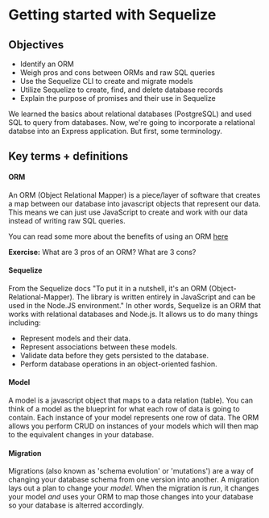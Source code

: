 # Getting started with Sequelize

## Objectives
* Identify an ORM
* Weigh pros and cons between ORMs and raw SQL queries
* Use the Sequelize CLI to create and migrate models
* Utilize Sequelize to create, find, and delete database records
* Explain the purpose of promises and their use in Sequelize

We learned the basics about relational databases (PostgreSQL) and used SQL to query from databases. Now, we're going to incorporate a relational databse into an Express application. But first, some terminology.

## Key terms + definitions

#### ORM

An ORM (Object Relational Mapper) is a piece/layer of software that creates a map between our database into javascript objects that represent our data. This means we can just use JavaScript to create and work with our data instead of writing raw SQL queries.

You can read some more about the benefits of using an ORM [here](http://stackoverflow.com/questions/1279613/what-is-an-orm-and-where-can-i-learn-more-about-it)

**Exercise:** What are 3 pros of an ORM? What are 3 cons?

#### Sequelize

From the Sequelize docs "To put it in a nutshell, it's an ORM (Object-Relational-Mapper). The library is written entirely in JavaScript and can be used in the Node.JS environment." In other words, Sequelize is an ORM that works with relational databases and Node.js. It allows us to do many things including:

- Represent models and their data.
- Represent associations between these models.
- Validate data before they gets persisted to the database.
- Perform database operations in an object-oriented fashion.

#### Model

A model is a javascript object that maps to a data relation (table). You can think of a model as the blueprint for what each row of data is going to contain. Each instance of your model represents one row of data. The ORM allows you perform CRUD on instances of your models which will then map to the equivalent changes in your database.

#### Migration

Migrations (also known as 'schema evolution' or 'mutations') are a way of changing your database schema from one version into another. A migration lays out a plan to change your _model_. When the migration is _run_, it changes your model _and_ uses your ORM to map those changes into your database so your database is alterred accordingly.
